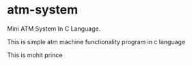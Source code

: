 # atm-system
Mini ATM System In C Language.

This is simple atm machine functionality program in c language


This is mohit prince